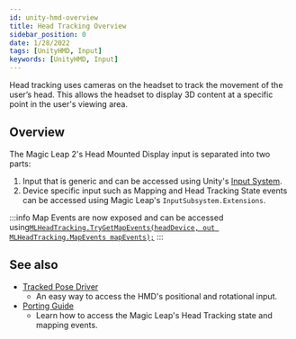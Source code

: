 ```yaml
---
id: unity-hmd-overview
title: Head Tracking Overview
sidebar_position: 0
date: 1/28/2022
tags: [UnityHMD, Input]
keywords: [UnityHMD, Input]
---
```



Head tracking uses cameras on the headset to track the movement of the user’s head. This allows the headset to display 3D content at a specific point in the user's viewing area.


## Overview

The Magic Leap 2's Head Mounted Display input is separated into two parts:

1. Input that is generic and can be accessed using Unity's [Input System](https://docs.unity3d.com/Packages/com.unity.inputsystem@1.0/manual/QuickStartGuide.html).
2. Device specific input such as Mapping and Head Tracking State events can be accessed using Magic Leap's `InputSubsystem.Extensions`.

:::info
Map Events are now exposed and can be accessed using[`MLHeadTracking.TryGetMapEvents(headDevice, out MLHeadTracking.MapEvents mapEvents);`](/versioned_docs/version-22-Mar-2023/unity-api/api/UnityEngine.XR.MagicLeap/InputSubsystem/Extensions/MLHeadTracking/UnityEngine.XR.MagicLeap.InputSubsystem.Extensions.MLHeadTracking.md)
:::

## See also

- [Tracked Pose Driver](/versioned_docs/version-22-Mar-2023/guides/unity/input/head-tracking/tracked-pose-driver-hmd.md)
  - An easy way to access the HMD's positional and rotational input.
- [Porting Guide](/versioned_docs/version-22-Mar-2023/unity-api/api/UnityEngine.XR.MagicLeap/InputSubsystem/Extensions/MLHeadTracking/UnityEngine.XR.MagicLeap.InputSubsystem.Extensions.MLHeadTracking.md)
  - Learn how to access the Magic Leap's Head Tracking state and mapping events.

